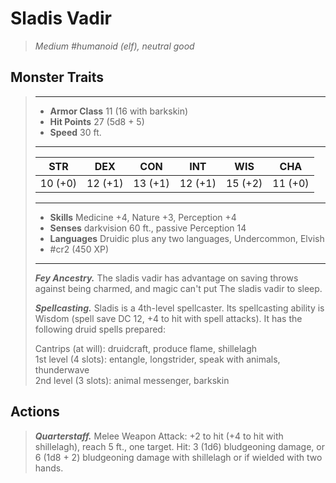# Sladis Vadir
>*Medium #humanoid (elf), neutral good*
## Monster Traits
>___
>- **Armor Class** 11 (16 with barkskin)
>- **Hit Points** 27 (5d8 + 5)
>- **Speed** 30 ft.
>___
>|STR|DEX|CON|INT|WIS|CHA|
>|:---:|:---:|:---:|:---:|:---:|:---:|
>|10 (+0)|12 (+1)|13 (+1)|12 (+1)|15 (+2)|11 (+0)|
>___
>- **Skills** Medicine +4, Nature +3, Perception +4
>- **Senses** darkvision 60 ft., passive Perception 14
>- **Languages** Druidic plus any two languages, Undercommon, Elvish
>- #cr2 (450 XP)
>___
>***Fey Ancestry.*** The sladis vadir has advantage on saving throws against being charmed, and magic can't put The sladis vadir to sleep.  
>
>***Spellcasting.*** Sladis is a 4th-level spellcaster. Its spellcasting ability is Wisdom (spell save DC 12, +4 to hit with spell attacks). It has the following druid spells prepared:  
>
>Cantrips (at will): druidcraft, produce flame, shillelagh  
>1st level (4 slots): entangle, longstrider, speak with animals, thunderwave  
>2nd level (3 slots): animal messenger, barkskin  
>
## Actions
>***Quarterstaff.*** Melee Weapon Attack: +2 to hit (+4 to hit with shillelagh), reach 5 ft., one target. Hit: 3 (1d6) bludgeoning damage, or 6 (1d8 + 2) bludgeoning damage with shillelagh or if wielded with two hands.